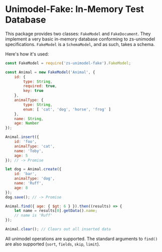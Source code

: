 # Unimodel-Fake: In-Memory Test Database

This package provides two classes: `FakeModel` and `FakeDocument`.  They implement a very basic
in-memory database conforming to zs-unimodel specifications.  `FakeModel` is a `SchemaModel`, and
as such, takes a schema.

Here's how it's used:

```js
const FakeModel = require('zs-unimodel-fake').FakeModel;

const Animal = new FakeModel('Animal', {
	id: {
		type: String,
		required: true,
		key: true
	},
	animalType: {
		type: String,
		enum: [ 'cat', 'dog', 'horse', 'frog' ]
	},
	name: String,
	age: Number
});

Animal.insert({
	id: 'foo',
	animalType: 'cat',
	name: 'Toby',
	age: 5
}); // -> Promise

let dog = Animal.create({
	id: 'bar',
	animalType: 'dog',
	name: 'Ruff',
	age: 8
});
dog.save();	// -> Promise

Animal.find({ age: { $gt: 6 } }).then((results) => {
	let name = results[0].getData().name;
	// name is 'Ruff'
});

Animal.clear(); // Clears out all inserted data
```

All unimodel operations are supported.  The standard arguments to `find()` are
also supported (`sort`, `fields`, `skip`, `limit`).

